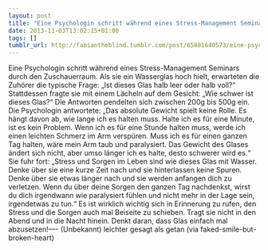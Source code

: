 ```yaml
---
layout: post
title: "Eine Psychologin schritt während eines Stress-Management Seminars durch den Zuschauerraum..."
date: 2013-11-03T13:02:15+01:00
tags: []
tumblr_url: http://fabiantheblind.tumblr.com/post/65881640573/eine-psychologin-schritt-wahrend-eines
---
```

Eine Psychologin schritt während eines Stress-Management Seminars durch den Zuschauerraum. Als sie ein Wasserglas hoch hielt, erwarteten die Zuhörer die typische Frage: „Ist dieses Glas halb leer oder halb voll?“ Stattdessen fragte sie mit einem Lächeln auf dem Gesicht: „Wie schwer ist dieses Glas?“
Die Antworten pendelten sich zwischen 200g bis 500g ein.
Die Psychologin antwortete: „Das absolute Gewicht spielt keine Rolle. Es hängt davon ab, wie lange ich es halten muss. Halte ich es für eine Minute, ist es kein Problem. Wenn ich es für eine Stunde halten muss, werde ich einen leichten Schmerz im Arm verspüren. Muss ich es für einen ganzen Tag halten, wäre mein Arm taub und paralysiert. Das Gewicht des Glases ändert sich nicht, aber umso länger ich es halte, desto schwerer wird es.“ Sie fuhr fort: „Stress und Sorgen im Leben sind wie dieses Glas mit Wasser. Denke über sie eine kurze Zeit nach und sie hinterlassen keine Spuren. Denke über sie etwas länger nach und sie werden anfangen dich zu verletzen. Wenn du über deine Sorgen den ganzen Tag nachdenkst, wirst du dich irgendwann wie paralysiert fühlen und nicht mehr in der Lage sein, irgendetwas zu tun.“
Es ist wirklich wichtig sich in Erinnerung zu rufen, den Stress und die Sorgen auch mal Beiseite zu schieben. Tragt sie nicht in den Abend und in die Nacht hinein. Denkt daran, dass Glas einfach mal abzusetzen!—- (Unbekannt)
leichter gesagt als getan
(via faked-smile-but-broken-heart)
